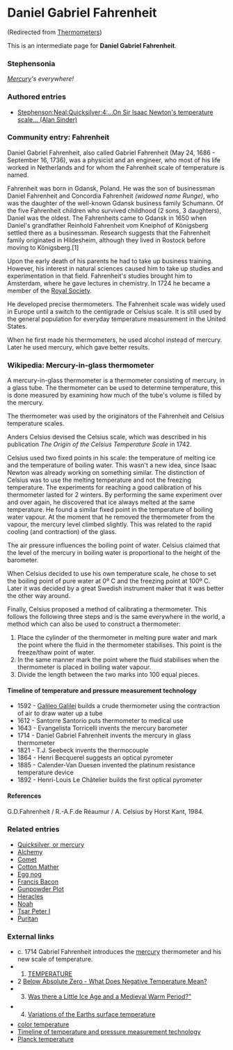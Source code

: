 
# Daniel Gabriel Fahrenheit

(Redirected from [Thermometers](/thermometers))

This is an intermediate page for 
**Daniel Gabriel Fahrenheit**.

### Stephensonia


*[Mercury](/quicksilver-or-mercury)'s everywhere!*

### Authored entries


* [Stephenson:Neal:Quicksilver:4:...On Sir Isaac Newton's temperature scale... (Alan Sinder)](/stephenson-neal-quicksilver-4-on-sir-isaac-newton-s-temperature-scale-alan-sinder)


### Community entry: Fahrenheit


Daniel Gabriel Fahrenheit, also called Gabriel Fahrenheit (May 24, 1686 - September 16, 1736), was a physicist and an engineer, who most of his life worked in Netherlands and for whom the Fahrenheit scale of temperature is named. 

Fahrenheit was born in Gdansk, Poland. He was the son of businessman Daniel Fahrenheit and Concordia Fahrenheit *(widowed name Runge)*, who was the daughter of the well-known Gdansk business family Schumann. Of the five Fahrenheit children who survived childhood (2 sons, 3 daughters), Daniel was the oldest. The Fahrenheits came to Gdansk in 1650 when Daniel's grandfather Reinhold Fahrenheit vom Kneiphof of Königsberg settled there as a businessman. Research suggests that the Fahrenheit family originated in Hildesheim, although they lived in Rostock before moving to Königsberg.[1]

Upon the early death of his parents he had to take up business training. However, his interest in natural sciences caused him to take up studies and experimentation in that field. Fahrenheit's studies brought him to Amsterdam, where he gave lectures in chemistry. In 1724 he became a member of the [Royal Society](/royal-society). 

He developed precise thermometers. The Fahrenheit scale was widely used in Europe until a switch to the centigrade or Celsius scale. It is still used by the general population for everyday temperature measurement in the United States. 

When he first made his thermometers, he used alcohol instead of mercury. Later he used mercury, which gave better results. 

### Wikipedia: Mercury-in-glass thermometer


A mercury-in-glass thermometer is a thermometer consisting of mercury, in a glass tube. The thermometer can be used to determine temperature, this is done measured by examining how much of the tube's volume is filled by the mercury. 

The thermometer was used by the originators of the Fahrenheit and Celsius temperature scales. 

Anders Celsius devised the Celsius scale, which was described in his publication *The Origin of the Celsius Temperature Scale* in 1742. 

Celsius used two fixed points in his scale: the temperature of melting ice and the temperature of boiling water. This wasn't a new idea, since Isaac Newton was already working on something similar. The distinction of Celsius was to use the melting temperature and not the freezing temperature. The experiments for reaching a good calibration of his thermometer lasted for 2 winters. By performing the same experiment over and over again, he discovered that ice always melted at the same temperature. He found a similar fixed point in the temperature of boiling water vapour. At the moment that he removed the thermometer from the vapour, the mercury level climbed slightly. This was related to the rapid cooling (and contraction) of the glass. 

The air pressure influences the boiling point of water. Celsius claimed that the level of the mercury in boiling water is proportional to the height of the barometer. 

When Celsius decided to use his own temperature scale, he chose to set the boiling point of pure water at 0º C and the freezing point at 100º C. Later it was decided by a great Swedish instrument maker that it was better the other way around. 

Finally, Celsius proposed a method of calibrating a thermometer. This follows the following three steps and is the same everywhere in the world, a method which can also be used to construct a thermometer: 
1. Place the cylinder of the thermometer in melting pure water and mark the point where the fluid in the thermometer stabilises. This point is the freeze/thaw point of water.
2. In the same manner mark the point where the fluid stabilises when the thermometer is placed in boiling water vapour.
3. Divide the length between the two marks into 100 equal pieces.


#### Timeline of temperature and pressure measurement technology


* 1592 - [Galileo Galilei](/galileo-galilei) builds a crude thermometer using the contraction of air to draw water up a tube
* 1612 - Santorre Santorio puts thermometer to medical use
* 1643 - Evangelista Torricelli invents the mercury barometer
* 1714 - Daniel Gabriel Fahrenheit invents the mercury in glass thermometer
* 1821 - T.J. Seebeck invents the thermocouple
* 1864 - Henri Becquerel suggests an optical pyrometer
* 1885 - Calender-Van Duesen invented the platinum resistance temperature device
* 1892 - Henri-Louis Le Châtelier builds the first optical pyrometer


#### References


G.D.Fahrenheit / R.-A.F.de Réaumur / A. Celsius by Horst Kant, 1984. 

### Related entries


* [Quicksilver, or mercury](/quicksilver-or-mercury)
* [Alchemy](/alchemy)
* [Comet](/comet)
* [Cotton Mather](/cotton-mather)
* [Egg nog](/egg-nog)
* [Francis Bacon](/francis-bacon)
* [Gunpowder Plot](/gunpowder-plot)
* [Heracles](/heracles)
* [Noah](/noah)
* [Tsar Peter I](/tsar-peter-i)
* [Puritan](/puritan)


### External links


* c. 1714 Gabriel Fahrenheit introduces the [mercury](/quicksilver-or-mercury) thermometer and his new scale of temperature.
* 1. [TEMPERATURE](/http-www-kooltrak-com-data-loggers-temperature-html)
* 2 [Below Absolute Zero - What Does Negative Temperature Mean?](/http-math-ucr-edu-home-baez-physics-particleandnuclear-neg-temperature-html)
* 3. [Was there a Little Ice Age and a Medieval Warm Period?"](/http-www-grida-no-climate-ipcc-tar-wg1-070-htm)
* 4. [Variations of the Earths surface temperature](/http-www-grida-no-climate-ipcc-tar-wg1-figspm-1-htm)
* [color temperature](/http-en2-wikipedia-org-wiki-color-temperature)
* [Timeline of temperature and pressure measurement technology](/http-en-wikipedia-org-wiki-timeline-of-temperature-and-pressure-measurement-technology)
* [Planck temperature](/http-en-wikipedia-org-wiki-natural-units)
